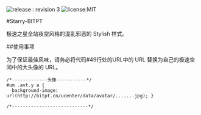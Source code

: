 ![release : revision 3](https://img.shields.io/badge/release-R3-519CFF.svg?style=flat-square) ![license:MIT](https://img.shields.io/badge/license-MIT-lightgrey.svg?style=flat-square)

#Starry-BITPT

极速之星全站夜空风格的混乱邪恶的 Stylish 样式。

##使用事项

为了保证最佳风味，请务必将代码#49行处的URL中的 URL 替换为自己的极速空间中的大头像的 URL。

    /*-------------头像-----------*/
    #um .avt.y a {
      background-image: url(http://bitpt.cn/ucenter/data/avatar/.......jpg); }

    /*----------------------------*/


